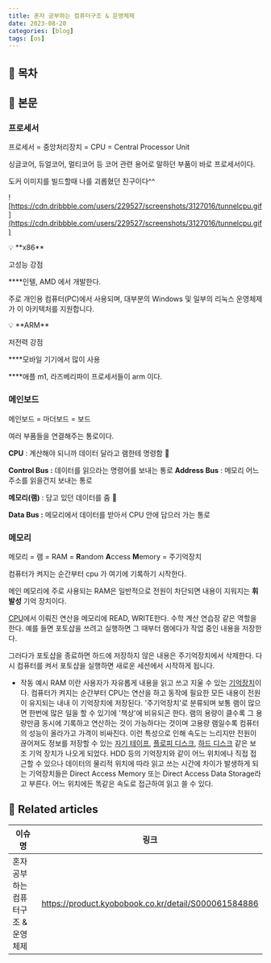 ```yaml
---
title: 혼자 공부하는 컴퓨터구조 & 운영체제
date: 2023-08-20
categories: [blog]
tags: [os]
---
```


## 🤔 목차

## 🌱 본문

### 프로세서

프로세서 = 중앙처리장치 = CPU = Central Processor Unit

싱글코어, 듀얼코어, 멀티코어 등 코어 관련 용어로 말하던 부품이 바로 프로세서이다.

도커 이미지를 빌드할때 나를 괴롭혔던 친구이다^^

![https://cdn.dribbble.com/users/229527/screenshots/3127016/tunnelcpu.gif](https://cdn.dribbble.com/users/229527/screenshots/3127016/tunnelcpu.gif)

<aside>
💡 **x86**

고성능 강점

\*\*\*\*인텔, AMD 에서 개발한다.

주로 개인용 컴퓨터(PC)에서 사용되며, 대부분의 Windows 및 일부의 리눅스 운영체제가 이 아키텍처를 지원합니다.

</aside>

<aside>
💡 **ARM**

저전력 강점

\*\*\*\*모바일 기기에서 많이 사용

\*\*\*\*애플 m1, 라즈베리파이 프로세서들이 arm 이다.

</aside>

### 메인보드

메인보드 = 마더보드 = 보드

여러 부품들을 연결해주는 통로이다.

**CPU** : 계산해야 되니까 데이터 달라고 램한테 명령함 🤖

**Control Bus :** 데이터를 읽으라는 명령어를 보내는 통로
**Address Bus** : 메모리 어느 주소를 읽을건지 보내는 통로

**메모리(램)** : 담고 있던 데이터를 줌 💾

**Data Bus :** 메모리에서 데이터를 받아서 CPU 안에 담으러 가는 통로

### 메모리

메모리 = 램 = RAM = **R**andom **A**ccess **M**emory = 주기억장치

컴퓨터가 켜지는 순간부터 cpu 가 여기에 기록하기 시작한다.

메인 메모리에 주로 사용되는 RAM은 일반적으로 전원이 차단되면 내용이 지워지는 **휘발성** 기억 장치이다.

[CPU](https://namu.wiki/w/CPU)에서 이뤄진 연산을 메모리에 READ, WRITE한다. 수학 계산 연습장 같은 역할을 한다.
예를 들면 포토샵을 쓰려고 실행하면 그 때부터 램에다가 작업 중인 내용을 저장한다.

그러다가 포토샵을 종료하면 하드에 저장하지 않은 내용은 주기억장치에서 삭제한다. 다시 컴퓨터를 켜서 포토샵을 실행하면 새로운 세션에서 시작하게 됩니다.

- 작동 예시
  RAM 이란 사용자가 자유롭게 내용을 읽고 쓰고 지울 수 있는 [기억장치](https://namu.wiki/w/%EA%B8%B0%EC%96%B5%EC%9E%A5%EC%B9%98)이다. 컴퓨터가 켜지는 순간부터 CPU는 연산을 하고 동작에 필요한 모든 내용이 전원이 유지되는 내내 이 기억장치에 저장된다. '주기억장치'로 분류되며 보통 램이 많으면 한번에 많은 일을 할 수 있기에 '책상'에 비유되곤 한다.
  램의 용량이 클수록 그 용량만큼 동시에 기록하고 연산하는 것이 가능하다는 것이며 고용량 램일수록 컴퓨터의 성능이 올라가고 가격이 비싸진다.
  이런 특성으로 인해 속도는 느리지만 전원이 끊어져도 정보를 저장할 수 있는 [자기 테이프](https://namu.wiki/w/%EC%9E%90%EA%B8%B0%ED%85%8C%EC%9D%B4%ED%94%84), [플로피 디스크](https://namu.wiki/w/%ED%94%8C%EB%A1%9C%ED%94%BC%20%EB%94%94%EC%8A%A4%ED%81%AC), [하드 디스크](https://namu.wiki/w/%ED%95%98%EB%93%9C%20%EB%94%94%EC%8A%A4%ED%81%AC%20%EB%93%9C%EB%9D%BC%EC%9D%B4%EB%B8%8C) 같은 보조 기억 장치가 나오게 되었다.
  HDD 등의 기억장치와 같이 어느 위치에나 직접 접근할 수 있으나 데이터의 물리적 위치에 따라 읽고 쓰는 시간에 차이가 발생하게 되는 기억장치들은 Direct Access Memory 또는 Direct Access Data Storage라고 부른다.
  어느 위치에든 똑같은 속도로 접근하여 읽고 쓸 수 있다.

## 📎 Related articles

| 이슈명                              | 링크                                                 |
| ----------------------------------- | ---------------------------------------------------- |
| 혼자 공부하는 컴퓨터구조 & 운영체제 | https://product.kyobobook.co.kr/detail/S000061584886 |
